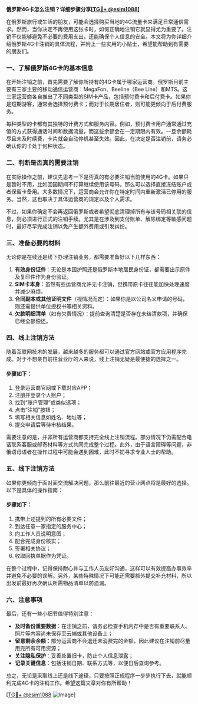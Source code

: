 **俄罗斯4G卡怎么注销？详细步骤分享[[TG💪+ @esim1088](https://t.me/s/esim1088)]**

在俄罗斯旅行或生活的朋友，可能会选择购买当地的4G流量卡来满足日常通信需求。然而，当你决定不再使用这张卡时，如何正确地注销它就显得尤为重要了。注销不仅能够避免不必要的费用支出，还能确保个人信息的安全。本文将为你详细介绍俄罗斯4G卡注销的具体流程，并附上一些实用的小贴士，希望能帮助到有需要的朋友们。

### **一、了解俄罗斯4G卡的基本信息**

在开始注销之前，首先需要了解你所持有的4G卡属于哪家运营商。俄罗斯目前主要有三家主要的移动通信运营商：MegaFon、Beeline（Bee Line）和MTS。这三家运营商各自推出了不同类型的SIM卡产品，包括预付费卡和后付费卡。如果你是短期游客，通常会选择预付费卡；而对于长期居住者，则可能更倾向于后付费服务。

每种类型的卡都有其独特的计费方式和服务内容。例如，预付费卡用户通常通过充值的方式获得通话时间和数据流量，而这些余额会在一定期限内有效。一旦余额耗尽且未及时续费，卡片就会自动停机甚至失效。因此，在决定是否注销前，请务必确认你的卡处于何种状态。

### **二、判断是否真的需要注销**

在实际操作之前，建议先思考一下是否真的有必要注销当前使用的4G卡。如果只是暂时不用，比如回国期间不打算继续使用该号码，那么可以选择直接冻结账户或者保留卡备用。大多数情况下，运营商会允许你在特定时间内重新激活已停用的服务。当然，这也取决于具体运营商的规定以及个人需求。

不过，如果你确定不会再返回俄罗斯或者希望彻底清理掉所有与该号码相关联的信息，则必须进行正式的注销手续。尤其是在涉及到支付账单、解除绑定等敏感问题时，最好尽早完成注销以免产生额外费用或引发纠纷。

### **三、准备必要的材料**

无论你是在线还是线下办理注销业务，都需要准备好以下几样东西：

1. **有效身份证件**：无论是本国护照还是俄罗斯本地居民身份证，都需要出示原件及复印件作为身份验证。
2. **SIM卡本身**：虽然有些运营商允许无卡注销，但携带原卡往往能加快处理速度并减少麻烦。
3. **合同副本或其他证明文件**（视情况而定）：如果你是以公司名义申请的号码，则还需提供单位授权书等相关资料。
4. **欠款明细清单**（如有欠费情况）：提前查询清楚是否存在未结清款项，并确保已经全额偿还。

### **四、线上注销方法**

随着互联网技术的发展，越来越多的服务都可以通过官方网站或官方应用程序完成。对于不想亲自前往营业厅的人来说，线上注销无疑是最便捷的选择之一。

#### **步骤如下：**

1. 登录运营商官网或下载对应APP；
2. 注册并登录个人账户；
3. 找到“账户管理”或类似选项；
4. 点击“注销”按钮；
5. 填写相关信息如姓名、地址等；
6. 提交申请后等待审核结果。

需要注意的是，并非所有运营商都支持完全线上注销流程。部分情况下仍需配合电话联系客服或邮寄材料等方式共同完成整个过程。此外，由于语言障碍等问题，非俄语母语者在操作过程中可能会遇到困难，此时不妨寻求专业人士的帮助。

### **五、线下注销方法**

如果你更倾向于面对面交流解决问题，那么前往最近的营业网点将是最好的选择。以下是具体的操作指南：

#### **步骤如下：**

1. 携带上述提到的所有必要文件；
2. 到达任意一家指定的服务中心；
3. 向工作人员说明意图；
4. 配合完成身份核实；
5. 签署相关协议；
6. 收取回执单据作为凭证。

在整个过程中，记得保持耐心并与工作人员友好沟通，这样可以有效提高办事效率并避免不必要的误解。另外，某些特殊情况下可能还需要额外提交补充材料，所以出发前最好再次确认所需物品清单以防遗漏。

### **六、注意事项**

最后，还有一些小细节值得特别注意：

- **及时备份重要数据**：在注销之前，请务必检查手机内存中是否有重要联系人、照片等内容尚未保存至云端或其他设备上；
- **留意剩余余额**：部分运营商不会退还未消费完的金额，因此建议在注销前尽量用完所有可用资源；
- **关注隐私保护**：妥善处置旧卡，防止个人信息泄露；
- **记录关键信息**：包括注销日期、联系方式等，以便日后查询参考。

总之，无论是采取线上还是线下途径，只要按照正规程序一步步执行下去，就能顺利完成4G卡的注销工作。希望这篇文章对你有所帮助！

[[TG💪+ @esim1088](https://t.me/s/esim1088) ![Image](https://i.postimg.cc/4NQfJmqS/Snipaste-2025-05-13-00-14-12.png)]